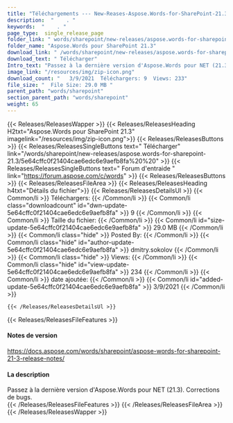 ```yaml
---
title: "Téléchargements --- New-Reases-Aspose.Words-for-SharePoint-21.3." 
description:  "    . " 
keywords:  "    . " 
page_type:  single_release_page
folder_link: " words/sharepoint/new-releases/aspose.words-for-sharepoint-21.3/"
folder_name: "Aspose.Words pour SharePoint 21.3"
download_link: " /words/sharepoint/new-releases/aspose.words-for-sharepoint-21.3/5e64cffc0f21404cae6edc6e9aefb8fa"
download_text: " Télécharger"
Intro_text: "Passez à la dernière version d'Aspose.Words pour NET (21.3). Corrections de bugs."
image_link: "/resources/img/zip-icon.png"
download_count: "   3/9/2021  Téléchargers: 9  Views: 233"
file_size: "  File Size: 29.0 MB "
parent_path: "words/sharepoint"
section_parent_path: "words/sharepoint"
weight: 65
---
```


{{< Releases/ReleasesWapper >}}
  {{< Releases/ReleasesHeading H2txt="Aspose.Words pour SharePoint 21.3" imagelink="/resources/img/zip-icon.png">}}
  {{< Releases/ReleasesButtons >}}
    {{< Releases/ReleasesSingleButtons text=" Télécharger" link="/words/sharepoint/new-releases/aspose.words-for-sharepoint-21.3/5e64cffc0f21404cae6edc6e9aefb8fa%20%20" >}}
    {{< Releases/ReleasesSingleButtons text=" Forum d'entraide " link="https://forum.aspose.com/c/words" >}}
  {{< Releases/ReleasesButtons >}}
  {{< Releases/ReleasesFileArea >}}
    {{< Releases/ReleasesHeading h4txt="Détails du fichier">}}
    {{< Releases/ReleasesDetailsUl >}}
            {{< Common/li  >}} Téléchargers: {{< /Common/li >}} 
      {{< Common/li class="downloadcount" id="dwn-update-5e64cffc0f21404cae6edc6e9aefb8fa" >}} 9 {{< /Common/li >}} 
      {{< Common/li  >}} Taille du fichier: {{< /Common/li >}} 
      {{< Common/li id="size-update-5e64cffc0f21404cae6edc6e9aefb8fa" >}} 29.0 MB {{< /Common/li >}} 
      {{< Common/li  class="hide" >}} Posted By: {{< /Common/li >}} 
      {{< Common/li class="hide" id="author-update-5e64cffc0f21404cae6edc6e9aefb8fa" >}} dmitry.sokolov {{< /Common/li >}} 
      {{< Common/li class="hide"  >}} Views: {{< /Common/li >}} 
      {{< Common/li class="hide" id="view-update-5e64cffc0f21404cae6edc6e9aefb8fa" >}} 234 {{< /Common/li >}} 
      {{< Common/li  >}} date ajoutée: {{< /Common/li >}} 
      {{< Common/li id="added-update-5e64cffc0f21404cae6edc6e9aefb8fa" >}} 3/9/2021 {{< /Common/li >}} 

    {{< /Releases/ReleasesDetailsUl >}}

  {{< Releases/ReleasesFileFeatures >}}
      <h4>Notes de version</h4><div><a href="https://docs.aspose.com/words/sharepoint/aspose-words-for-sharepoint-21-3-release-notes/">https://docs.aspose.com/words/sharepoint/aspose-words-for-sharepoint-21-3-release-notes/</a></div><h4>La description</h4><div class="HTMLDescription">Passez à la dernière version d'Aspose.Words pour NET (21.3). Corrections de bugs.</div>
  {{< /Releases/ReleasesFileFeatures >}}
 {{< /Releases/ReleasesFileArea >}}
{{< /Releases/ReleasesWapper >}}


